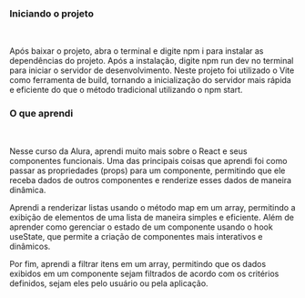 <h3>Iniciando o projeto</h3>
</br>
<p>Após baixar o projeto, abra o terminal e digite npm i para instalar as dependências do projeto. Após a instalação, digite npm run dev no terminal para iniciar o servidor de desenvolvimento. Neste projeto foi utilizado o Vite como ferramenta de build, tornando a inicialização do servidor mais rápida e eficiente do que o método tradicional utilizando o npm start.</p>
<h3>O que aprendi</h3>
</br>
<p>Nesse curso da Alura, aprendi muito mais sobre o React e seus componentes funcionais. Uma das principais coisas que aprendi foi como passar as propriedades (props) para um componente, permitindo que ele receba dados de outros componentes e renderize esses dados de maneira dinâmica.

Aprendi a renderizar listas usando o método map em um array, permitindo a exibição de elementos de uma lista de maneira simples e eficiente. Além de aprender como gerenciar o estado de um componente usando o hook useState, que permite a criação de componentes mais interativos e dinâmicos.

Por fim, aprendi a filtrar itens em um array, permitindo que os dados exibidos em um componente sejam filtrados de acordo com os critérios definidos, sejam eles pelo usuário ou pela aplicação. 
</p>


